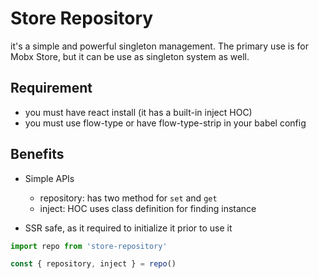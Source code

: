 # Store Repository

it's a simple and powerful singleton management. The primary use is for Mobx Store, but it can be use as singleton system as well.

## Requirement

* you must have react install (it has a built-in inject HOC)
* you must use flow-type or have flow-type-strip in your babel config

## Benefits

* Simple APIs

  * repository: has two method for `set` and `get`
  * inject: HOC uses class definition for finding instance

* SSR safe, as it required to initialize it prior to use it

```js
import repo from 'store-repository'

const { repository, inject } = repo()
```
